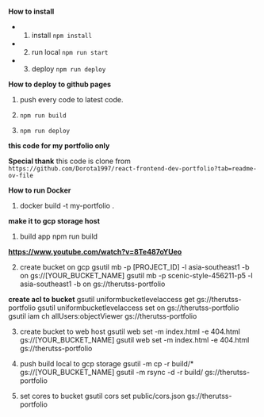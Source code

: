 
**How to install**

-  1. install `npm install`

-  2. run local `npm run start`

-  3. deploy `npm run deploy`

**How to deploy to github pages**

1. push every code to latest code.
   
2. `npm run build`

3. `npm run deploy`

**this code for my portfolio only**

**Special thank**
this code is clone from 
`https://github.com/Dorota1997/react-frontend-dev-portfolio?tab=readme-ov-file`

**How to run Docker**
1. docker build -t my-portfolio .

**make it to gcp storage host**
1. build app
npm run build

****https://www.youtube.com/watch?v=8Te487oYUeo****

2. create bucket on gcp
gsutil mb -p [PROJECT_ID] -l asia-southeast1 -b on gs://[YOUR_BUCKET_NAME]
gsutil mb -p scenic-style-456211-p5 -l asia-southeast1 -b on gs://therutss-portfolio

**create acl to bucket**
gsutil uniformbucketlevelaccess get gs://therutss-portfolio
gsutil uniformbucketlevelaccess set on gs://therutss-portfolio
gsutil iam ch allUsers:objectViewer gs://therutss-portfolio

3. create bucket to web host
gsutil web set -m index.html -e 404.html gs://[YOUR_BUCKET_NAME]
gsutil web set -m index.html -e 404.html gs://therutss-portfolio

4. push build local to gcp storage
gsutil -m cp -r build/* gs://[YOUR_BUCKET_NAME]
gsutil -m rsync -d -r build/ gs://therutss-portfolio

6. set cores to bucket
gsutil cors set public/cors.json gs://therutss-portfolio